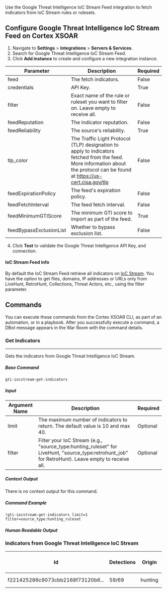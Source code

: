 Use the Google Threat Intelligence IoC Stream Feed integration to fetch indicators from IoC Stream rules or rulesets.

## Configure Google Threat Intelligence IoC Stream Feed on Cortex XSOAR

1. Navigate to **Settings** > **Integrations** > **Servers & Services**.
2. Search for Google Threat Intelligence IoC Stream Feed.
3. Click **Add instance** to create and configure a new integration instance.

| **Parameter** | **Description** | **Required** |
| --- | --- | --- |
| feed | The fetch indicators. | False |
| credentials | API Key. | True |
| filter | Exact name of the rule or ruleset you want to filter on. Leave empty to receive all. | False |
| feedReputation | The indicator reputation. | False |
| feedReliability | The source's reliability. | True |
| tlp_color | The Traffic Light Protocol (TLP) designation to apply to indicators fetched from the feed. More information about the protocol can be found at https://us-cert.cisa.gov/tlp | False |
| feedExpirationPolicy | The feed's expiration policy. | False |
| feedFetchInterval | The feed fetch interval. | False |
| feedMinimumGTIScore | The minimum GTI score to import as part of the feed. | True |
| feedBypassExclusionList | Whether to bypass exclusion list. | False |

4. Click **Test** to validate the Google Threat Intelligence API Key, and connection.

#### IoC Stream Feed info

By default the IoC Stream Feed retrieve all indicators on [IoC Stream](https://www.virustotal.com/gui/ioc-notifications). You have the option to get files, domains, IP addresses or URLs only from LiveHunt, RetroHunt, Collections, Threat Actors, etc., using the filter parameter.

## Commands

You can execute these commands from the Cortex XSOAR CLI, as part of an automation, or in a playbook.
After you successfully execute a command, a DBot message appears in the War Room with the command details.

### Get Indicators

***
Gets the indicators from Google Threat Intelligence IoC Stream.

##### Base Command

`gti-iocstream-get-indicators`

##### Input

| **Argument Name** | **Description** | **Required** |
| --- | --- | --- |
| limit | The maximum number of indicators to return. The default value is 10 and max 40. | Optional |
| filter | Filter your IoC Stream (e.g., "source_type:hunting_ruleset" for LiveHunt, "source_type:retrohunt_job" for RetroHunt). Leave empty to receive all. | Optional |

##### Context Output

There is no context output for this command.

##### Command Example

```!gti-iocstream-get-indicators limit=1 filter=source_type:hunting_ruleset```

##### Human Readable Output

### Indicators from Google Threat Intelligence IoC Stream

| Id | Detections | Origin | Sources | Gti Threat Score | Gti Severity | Gti Verdict | Malware Families | Threat Actors |
| --- | --- | --- | --- | --- | --- | --- | --- | --- |
| f221425286c9073cbb2168f73120b6... | 59/69 | hunting | \[hunting_ruleset\] YARA ruleset | 80 | SEVERITY_LOW | VERDICT_MALICIOUS | beacon | SWEED |
